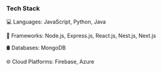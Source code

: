 ### Tech Stack

💻 Languages: JavaScript, Python, Java

🔧 Frameworks: Node.js, Express.js, React.js, Nest.js, Next.js

🛢 Databases: MongoDB

🌐 Cloud Platforms: Firebase, Azure
